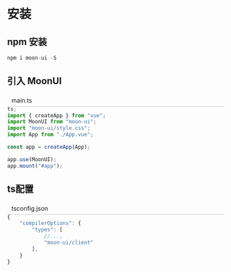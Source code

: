# 安装

## npm 安装

```javascript
npm i moon-ui -S
```

## 引入 MoonUI

<div style="background:var(--vp-code-block-bg);margin-bottom:-15px;border-bottom:1px solid #ccc; padding:5px 10px">
 main.ts
 </div>

```ts
ts;
import { createApp } from "vue";
import MoonUI from "moon-ui";
import "moon-ui/style.css";
import App from "./App.vue";

const app = createApp(App);

app.use(MoonUI);
app.mount("#app");
```

## ts配置

<div style="background:var(--vp-code-block-bg);margin-bottom:-15px;border-bottom:1px solid #ccc; padding:5px 10px"> tsconfig.json</div>

```ts
{
    "compilerOptions": {
        "types": [
            //...,
            "moon-ui/client"
        ],
    }
}
```
